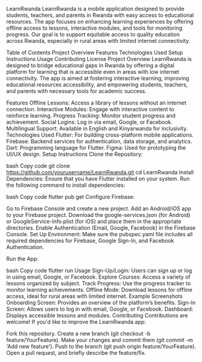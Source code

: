 LearnRwanda
LearnRwanda is a mobile application designed to provide students, teachers, and parents in Rwanda with easy access to educational resources. The app focuses on enhancing learning experiences by offering offline access to lessons, interactive modules, and tools for monitoring progress. Our goal is to support equitable access to quality education across Rwanda, especially in rural areas with limited internet connectivity.

Table of Contents
Project Overview
Features
Technologies Used
Setup Instructions
Usage
Contributing
License
Project Overview
LearnRwanda is designed to bridge educational gaps in Rwanda by offering a digital platform for learning that is accessible even in areas with low internet connectivity. The app is aimed at fostering interactive learning, improving educational resources accessibility, and empowering students, teachers, and parents with necessary tools for academic success.

Features
Offline Lessons: Access a library of lessons without an internet connection.
Interactive Modules: Engage with interactive content to reinforce learning.
Progress Tracking: Monitor student progress and achievement.
Social Logins: Log in via email, Google, or Facebook.
Multilingual Support: Available in English and Kinyarwanda for inclusivity.
Technologies Used
Flutter: For building cross-platform mobile applications.
Firebase: Backend services for authentication, data storage, and analytics.
Dart: Programming language for Flutter.
Figma: Used for prototyping the UI/UX design.
Setup Instructions
Clone the Repository:

bash
Copy code
git clone https://github.com/yourusername/LearnRwanda.git
cd LearnRwanda
Install Dependencies: Ensure that you have Flutter installed on your system. Run the following command to install dependencies:

bash
Copy code
flutter pub get
Configure Firebase:

Go to Firebase Console and create a new project.
Add an Android/iOS app to your Firebase project.
Download the google-services.json (for Android) or GoogleService-Info.plist (for iOS) and place them in the appropriate directories.
Enable Authentication (Email, Google, Facebook) in the Firebase Console.
Set Up Environment: Make sure the pubspec.yaml file includes all required dependencies for Firebase, Google Sign-In, and Facebook Authentication.

Run the App:

bash
Copy code
flutter run
Usage
Sign-Up/Login: Users can sign up or log in using email, Google, or Facebook.
Explore Courses: Access a variety of lessons organized by subject.
Track Progress: Use the progress tracker to monitor learning achievements.
Offline Mode: Download lessons for offline access, ideal for rural areas with limited internet.
Example Screenshots
Onboarding Screen: Provides an overview of the platform’s benefits.
Sign-In Screen: Allows users to log in with email, Google, or Facebook.
Dashboard: Displays accessible lessons and modules.
Contributing
Contributions are welcome! If you'd like to improve the LearnRwanda app:

Fork this repository.
Create a new branch (git checkout -b feature/YourFeature).
Make your changes and commit them (git commit -m 'Add new feature').
Push to the branch (git push origin feature/YourFeature).
Open a pull request, and briefly describe the feature/fix.
